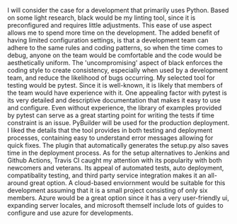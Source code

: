   I will consider the case for a development that primarily uses Python. Based on some light research, black would be my linting tool, since it is
preconfigured and requires little adjustments. This ease of use aspect allows me to spend more time on the development. The added benefit of having limited configuration settings, is that a development team can adhere to the same rules and coding patterns, so when the time comes to debug, anyone on the team
would be comfortable and the code would be aesthetically uniform. The 'uncompromising' aspect of black enforces the coding style to create consistency, especially when used by a development team, and reduce the likelihood of bugs occurring. My selected tool for testing would be pytest. Since it is well-known, it is likely that members of the team would have experience with it. One appealing factor with pytest is its very detailed and descriptive documentation that makes it easy to use and configure. Even without experience, the library of examples provided by pytest can serve as a great starting point for writing the tests if time constraint is an issue. PyBuilder will be used for the production deployment. I liked the details that the tool provides in both testing and deployment processes, containing easy to understand error messages allowing for quick fixes. The plugin that automatically generates the setup.py also saves time in the deployment process. As for the setup alternatives to Jenkins and Github Actions, Travis CI caught my attention with its popularity with both newcomers and veterans. Its appeal of automated tests, auto deployment, compatibality testing, and third party service integration makes it an all-around great option. A cloud-based enviornment would be suitable for this development assuming that it is a small project consisting of only six members. Azure would be a great option since it has a very user-friendly ui, expanding server locales, and microsoft themself include lots of guides to configure and use azure for developments.